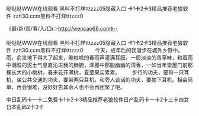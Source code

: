哒哒哒WWW在线观看
黑料不打烊tttzzz05隐藏入口
卡1卡2卡3精品推荐老狼软件
zztt30.ccm黑料不打烊tttzzz0


《最/新/观/看/入/口👉http://wencao66.com》--

哒哒哒WWW在线观看
黑料不打烊tttzzz05隐藏入口
卡1卡2卡3精品推荐老狼软件
zztt30.ccm黑料不打烊tttzzz0
　　今天，成年后的我漫步在城外乡野中。雨，俞发地下得大了起来，唰啦啦的春雨声灌满耳膜。一股淡淡的青草味，和着雨中潮湿的泥土气息直沁进我的肺腑，泽雅中那股幽幽的清香，一如当年堂屋门前那棵长大的小桃树，春来花开满树，夏至果实累累。
　　步行的功夫，要带一只耳机，坐公共交通的功夫，要带两只耳机，和旁人谈话的功夫，要摘下耳机。相会简单，再会很难，没好好告其余人也不会再团聚了吧。





中日乱码卡一卡二免费卡1卡2卡3精品推荐老狼软件日产乱码卡一卡2卡三卡四女日本乱码2卡3卡
